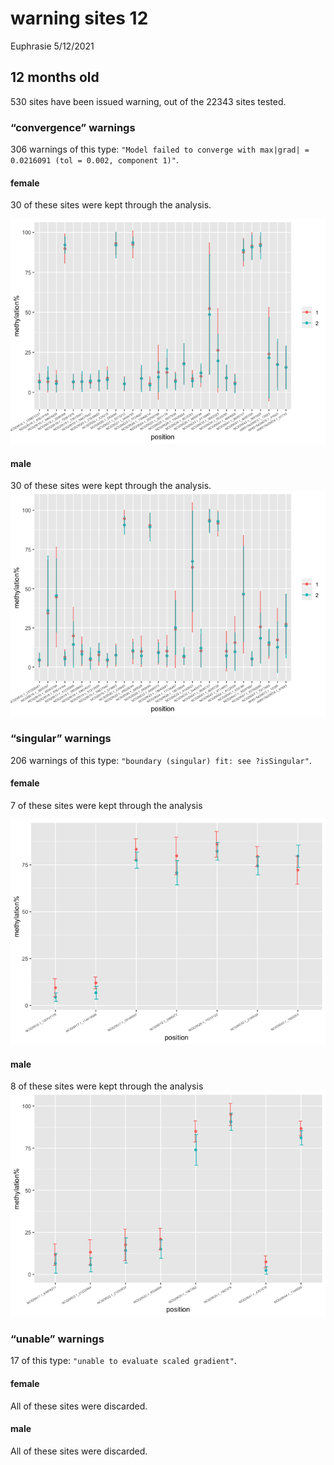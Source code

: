 warning sites 12
================
Euphrasie
5/12/2021

## 12 months old

530 sites have been issued warning, out of the 22343 sites tested.

### “convergence” warnings

306 warnings of this type:
`"Model failed to converge with max|grad| = 0.0216091 (tol = 0.002, component 1)"`.

#### female

30 of these sites were kept through the analysis.

![](warning12_files/figure-gfm/unnamed-chunk-1-1.png)<!-- -->

#### male

30 of these sites were kept through the analysis.
![](warning12_files/figure-gfm/unnamed-chunk-2-1.png)<!-- -->

### “singular” warnings

206 warnings of this type: `"boundary (singular) fit: see ?isSingular"`.

#### female

7 of these sites were kept through the analysis

![](warning12_files/figure-gfm/unnamed-chunk-3-1.png)<!-- -->

#### male

8 of these sites were kept through the analysis
![](warning12_files/figure-gfm/unnamed-chunk-4-1.png)<!-- -->

### “unable” warnings

17 of this type: `"unable to evaluate scaled gradient"`.

#### female

All of these sites were discarded.

#### male

All of these sites were discarded.
